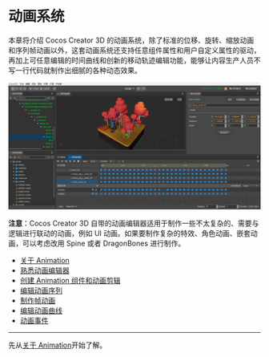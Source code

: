 # 动画系统

本章将介绍 Cocos Creator 3D 的动画系统，除了标准的位移、旋转、缩放动画和序列帧动画以外，这套动画系统还支持任意组件属性和用户自定义属性的驱动，再加上可任意编辑的时间曲线和创新的移动轨迹编辑功能，能够让内容生产人员不写一行代码就制作出细腻的各种动态效果。

![animation cover](index/main.gif)

**注意**：Cocos Creator 3D 自带的动画编辑器适用于制作一些不太复杂的、需要与逻辑进行联动的动画，例如 UI 动画。如果要制作复杂的特效、角色动画、嵌套动画，可以考虑改用 Spine 或者 DragonBones 进行制作。

- [关于 Animation](animation.md)
- [熟悉动画编辑器](animation-editor.md)
- [创建 Animation 组件和动画剪辑](animation-create.md)
- [编辑动画序列](animation-clip.md)
- [制作帧动画](sprite-animation.md)
- [编辑动画曲线](animation-curve.md)
- [动画事件](animation-event.md)

<hr>

先从[关于 Animation](animation.md)开始了解。